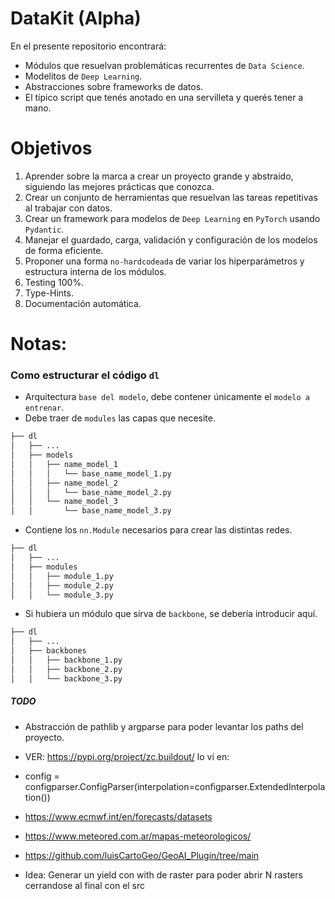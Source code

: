 # DataKit (Alpha)
En el presente repositorio encontrará:
- Módulos que resuelvan problemáticas recurrentes de `Data Science`.
- Modelitos de `Deep Learning`.
- Abstracciones sobre frameworks de datos.
- El típico script que tenés anotado en una servilleta y querés tener a mano.


# Objetivos
1. Aprender sobre la marca a crear un proyecto grande y abstraido, siguiendo las mejores prácticas que conozca.
2. Crear un conjunto de herramientas que resuelvan las tareas repetitivas al trabajar con datos.
3. Crear un framework para modelos de `Deep Learning` en `PyTorch` usando `Pydantic`.
4. Manejar el guardado, carga, validación y configuración de los modelos de forma eficiente.
5. Proponer una forma `no-hardcodeada` de variar los hiperparámetros y estructura interna de los módulos.
6. Testing 100%.
7. Type-Hints.
8. Documentación automática.



# Notas:
### Como estructurar el código `dl`
- Arquitectura `base del modelo`, debe contener únicamente el `modelo a entrenar`.
- Debe traer de `modules` las capas que necesite.
```markdown
├── dl
│   ├── ...
│   ├── models
│   │   ├── name_model_1
│   │   │   └── base_name_model_1.py
│   │   ├── name_model_2
│   │   │   └── base_name_model_2.py
│   │   └── name_model_3
│   │       └── base_name_model_3.py
```


- Contiene los `nn.Module` necesarios para crear las distintas redes.
```markdown
├── dl
│   ├── ...
│   ├── modules
│   │   ├── module_1.py
│   │   ├── module_2.py
│   │   └── module_3.py
```


- Si hubiera un módulo que sirva de `backbone`, se debería introducir aquí.
```markdown
├── dl
│   ├── ...
│   ├── backbones
│   │   ├── backbone_1.py
│   │   ├── backbone_2.py
│   │   └── backbone_3.py
```




##### TODO
- Abstracción de pathlib y argparse para poder levantar los paths del proyecto.
- VER: https://pypi.org/project/zc.buildout/ lo ví en:
- config = configparser.ConfigParser(interpolation=configparser.ExtendedInterpolation())
- https://www.ecmwf.int/en/forecasts/datasets
- https://www.meteored.com.ar/mapas-meteorologicos/
- https://github.com/luisCartoGeo/GeoAI_Plugin/tree/main


- Idea: Generar un yield con with de raster para poder abrir N rasters cerrandose al final con el src
```